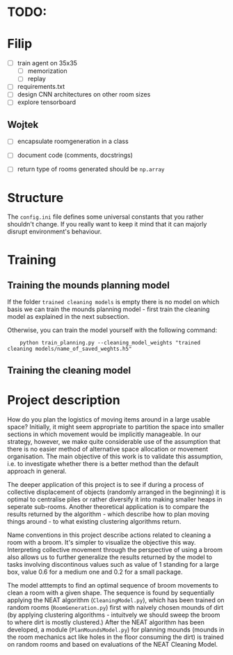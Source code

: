 # TODO:

# Filip

- [ ] train agent on 35x35
    - [ ] memorization
    - [ ] replay

- [ ] requirements.txt
- [ ] design CNN architectures on other room sizes
- [ ] explore tensorboard

## Wojtek

- [ ] encapsulate roomgeneration in a class
- [ ] document code (comments, docstrings)
- [ ] return type of rooms generated should be `np.array`


# Structure
 
The `config.ini` file defines some universal constants that you rather shouldn't change. If you really want to keep it mind that it can majorly disrupt environment's behaviour.

# Training

## Training the mounds planning model

If the folder `trained cleaning models` is empty there is no model on which basis we can train the mounds planning model - first train the cleaning model as explained in the next subsection.

Otherwise, you can train the model yourself with the following command:

```
    python train_planning.py --cleaning_model_weights "trained cleaning models/name_of_saved_weghts.h5" 
```

## Training the cleaning model

# Project description 

How do you plan the logistics of moving items around in a large usable space? Initially, it might seem appropriate to partition the space into smaller sections in which movement would be implicitly manageable. In our strategy, however, we make quite considerable use of the assumption that there is no easier method of alternative space allocation or movement organisation. The main objective of this work is to validate this assumption, i.e. to investigate whether there is a better method than the default approach in general. 

The deeper application of this project is to see if during a process of collective displacement of objects (randomly arranged in the beginning) it is optimal to centralise piles or rather diversify it into making smaller heaps in seperate sub-rooms. Another theoretical application is to compare the results returned by the algorithm - which describe how to plan moving things around - to what existing clustering algorithms return. 

Name conventions in this project describe actions related to cleaning a room with a broom. It's simpler to visualize the objective this way. Interpreting collective movement through the perspective of using a broom also allows us to further generalize the results returned by the model to tasks involving discontinous values such as value of 1 standing for a large box, value 0.6 for a medium one and 0.2 for a small package.

The model atttempts to find an optimal sequence of broom movements to clean a room with a given shape. The sequence is found by sequentially applying the NEAT algorithm (```CleaningModel.py```), which has been trained on random rooms (```RoomGeneration.py```) first with naively chosen mounds of dirt (by applying clustering algorithms - intuitvely we should sweep the broom to where dirt is mostly clustered.) After the NEAT algorithm has been developed, a module (```PlanMoundsModel.py```) for planning mounds (mounds in the room mechanics act like holes in the floor consuming the dirt) is trained on random rooms and based on evaluations of the NEAT Cleaning Model. 
